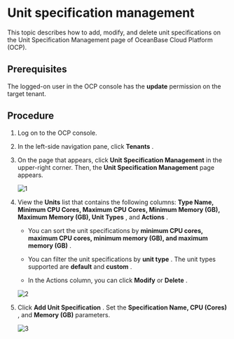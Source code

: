 # Unit specification management

This topic describes how to add, modify, and delete unit specifications on the Unit Specification Management page of OceanBase Cloud Platform (OCP).

## Prerequisites

The logged-on user in the OCP console has the **update** permission on the target tenant.

## Procedure

1. Log on to the OCP console.

2. In the left-side navigation pane, click **Tenants** .

3. On the page that appears, click **Unit Specification Management** in the upper-right corner. Then, the **Unit Specification Management** page appears.

   ![1](https://obbusiness-private.oss-cn-shanghai.aliyuncs.com/doc/img/ocp/%E8%A7%84%E6%A0%BC%E7%AE%A1%E7%90%862.png)

4. View the **Units** list that contains the following columns: **Type Name, Minimum CPU Cores, Maximum CPU Cores, Minimum Memory (GB), Maximum Memory (GB), Unit Types** , and **Actions** .

   * You can sort the unit specifications by **minimum CPU cores, maximum CPU cores, minimum memory (GB), and maximum memory (GB)** .

   * You can filter the unit specifications by **unit type** . The unit types supported are **default** and **custom** .

   * In the Actions column, you can click **Modify** or **Delete** .

   ![2](https://help-static-aliyun-doc.aliyuncs.com/assets/img/en-US/5379353461/p394054.png)

5. Click **Add Unit Specification** . Set the **Specification Name, CPU (Cores)** , and **Memory (GB)** parameters.

   ![3](https://help-static-aliyun-doc.aliyuncs.com/assets/img/en-US/5379353461/p394055.png)
